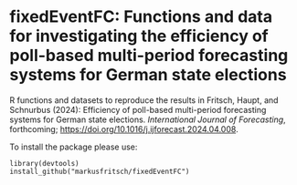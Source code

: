 # fixedEventFC: Functions and data for investigating the efficiency of poll-based multi-period forecasting systems for German state elections
R functions and datasets to reproduce the results in Fritsch, Haupt, and Schnurbus (2024): Efficiency of poll-based multi-period forecasting systems for German state elections. _International Journal of Forecasting_, forthcoming; https://doi.org/10.1016/j.ijforecast.2024.04.008.

To install the package please use:
```{r}
library(devtools)
install_github("markusfritsch/fixedEventFC")
```

